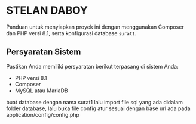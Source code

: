 # STELAN DABOY

Panduan untuk menyiapkan proyek ini dengan menggunakan Composer dan PHP versi 8.1, serta konfigurasi database `surat1`.

## Persyaratan Sistem

Pastikan Anda memiliki persyaratan berikut terpasang di sistem Anda:
- PHP versi 8.1
- Composer
- MySQL atau MariaDB

buat database dengan nama surat1 lalu import file sql yang ada didalam folder database, lalu buka file config atur sesuai dengan base url ada pada application/config/config.php